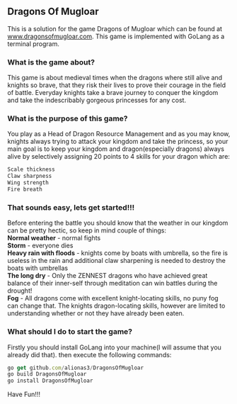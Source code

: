 ## Dragons Of Mugloar
This is a solution for the game Dragons of Mugloar which can be found at www.dragonsofmugloar.com. This game is implemented with GoLang as a terminal program.

<h3><b>What is the game about?</b></h3>

This game is about medieval times when the dragons where still alive and knights so brave, that they risk their lives to prove their courage in the field of battle. Everyday knights take a brave journey to conquer the kingdom and take the indescribably gorgeous princesses for any cost.

<h3><b>What is the purpose of this game?</b></h3>

You play as a Head of Dragon Resource Management and as you may know, knights always trying to attack your kingdom and take the princess, so your main goal is to keep your kingdom and dragon(especially dragons) always alive by selectively assigning 20 points to 4 skills for your dragon which are:
```javascript
Scale thickness
Claw sharpness
Wing strength
Fire breath
```
<h3><b>That sounds easy, lets get started!!!</b></h3>

Before entering the battle you should know that the weather in our kingdom can be pretty hectic, so keep in mind couple of things:
<br />**Normal weather** - normal fights
<br />**Storm** - everyone dies
<br />**Heavy rain with floods** - knights come by boats with umbrella, so the fire is useless in the rain and additional claw sharpening is needed to destroy the boats with umbrellas
<br />**The long dry** - Only the ZENNEST dragons who have achieved great balance of their inner-self through meditation can win battles during the drought!
<br />**Fog** - All dragons come with excellent knight-locating skills, no puny fog can change that. The knights dragon-locating skills, however are limited to understanding whether or not they have already been eaten.

<h3><b>What should I do to start the game?</b></h3>
Firstly you should install GoLang into your machine(I will assume that you already did that).
then execute the following commands:
 
```javascript
go get github.com/alionas3/DragonsOfMugloar
go build DragonsOfMugloar
go install DragonsOfMugloar
```
Have Fun!!!

